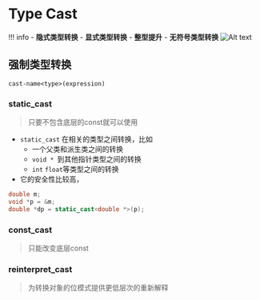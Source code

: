 # Type Cast

!!! info
    - **隐式类型转换**
    - **显式类型转换**
    - **整型提升**
    - **无符号类型转换**
    ![Alt text](https://zzh-pic-for-self.oss-cn-hangzhou.aliyuncs.com/img/202404261107274.png)

## 强制类型转换

`cast-name<type>(expression)`

### static_cast

> 只要不包含底层的const就可以使用

- `static_cast` 在相关的类型之间转换，比如
    - 一个父类和派生类之间的转换
    - `void * `到其他指针类型之间的转换
    - `int` `float`等类型之间的转换
- 它的安全性比较高，

```CPP
double m;
void *p = &m;
double *dp = static_cast<double *>(p);
```

### const_cast

> 只能改变底层const
>



### reinterpret_cast

> 为转换对象的位模式提供更低层次的重新解释
>
